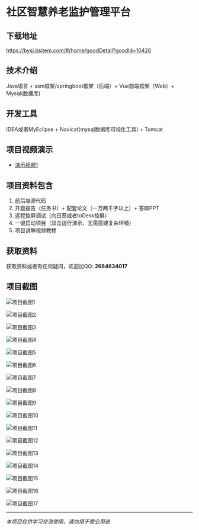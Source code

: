 # 社区智慧养老监护管理平台

## 下载地址
https://bysj.bsitem.com/#/home/goodDetail?goodId=10426

## 技术介绍
Java语言 + ssm框架/springboot框架（后端）+ Vue前端框架（Web）+ Mysql(数据库)

## 开发工具
IDEA或者MyEclipse + Navicat(mysql数据库可视化工具) + Tomcat

## 项目视频演示
- [演示视频1](https://graduation-images.oss-cn-beijing.aliyuncs.com/videos/828%E5%A5%97ssm%E5%BD%95%E5%83%8F/10426_ssm270%E7%A4%BE%E5%8C%BA%E6%99%BA%E6%85%A7%E5%85%BB%E8%80%81%E7%9B%91%E6%8A%A4%E7%AE%A1%E7%90%86%E5%B9%B3%E5%8F%B0%2Bvue%E5%BD%95%E5%83%8F.mp4)

## 项目资料包含
1. 前后端源代码
2. 开题报告（任务书）+ 配套论文（一万两千字以上）+ 答辩PPT
3. 远程控屏调试（向日葵或者toDesk控屏）
4. 一键启动项目（双击运行演示，无需搭建复杂环境）
5. 项目讲解视频教程

## 获取资料
获取资料或者有任何疑问，欢迎加QQ: **2684634017**

## 项目截图
![项目截图1](https://graduation-images.oss-cn-beijing.aliyuncs.com/图片/10426/毕设论坛项目主图.jpg)

![项目截图2](https://graduation-images.oss-cn-beijing.aliyuncs.com/图片/10426/1.png)

![项目截图3](https://graduation-images.oss-cn-beijing.aliyuncs.com/图片/10426/2.png)

![项目截图4](https://graduation-images.oss-cn-beijing.aliyuncs.com/图片/10426/3.png)

![项目截图5](https://graduation-images.oss-cn-beijing.aliyuncs.com/图片/10426/4.png)

![项目截图6](https://graduation-images.oss-cn-beijing.aliyuncs.com/图片/10426/5.png)

![项目截图7](https://graduation-images.oss-cn-beijing.aliyuncs.com/图片/10426/6.png)

![项目截图8](https://graduation-images.oss-cn-beijing.aliyuncs.com/图片/10426/7.png)

![项目截图9](https://graduation-images.oss-cn-beijing.aliyuncs.com/图片/10426/8.png)

![项目截图10](https://graduation-images.oss-cn-beijing.aliyuncs.com/图片/10426/9.png)

![项目截图11](https://graduation-images.oss-cn-beijing.aliyuncs.com/图片/10426/10.png)

![项目截图12](https://graduation-images.oss-cn-beijing.aliyuncs.com/图片/10426/11.png)

![项目截图13](https://graduation-images.oss-cn-beijing.aliyuncs.com/图片/10426/12.png)

![项目截图14](https://graduation-images.oss-cn-beijing.aliyuncs.com/图片/10426/13.png)

![项目截图15](https://graduation-images.oss-cn-beijing.aliyuncs.com/图片/10426/14.png)

![项目截图16](https://graduation-images.oss-cn-beijing.aliyuncs.com/图片/10426/15.png)

![项目截图17](https://graduation-images.oss-cn-beijing.aliyuncs.com/图片/10426/16.png)

---
*本项目仅供学习交流使用，请勿用于商业用途*
